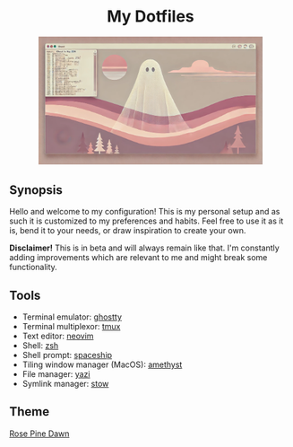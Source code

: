 <h1 align="center">My Dotfiles</h1>

<p align="center">
  <img src="https://github.com/valentin-vasilev/dotfiles/blob/main/images/my_dotfiles.webp" alt="My Dotfiles" width="400"/>
</p>

## Synopsis

Hello and welcome to my configuration!
This is my personal setup and as such it is customized to my preferences and habits. Feel free to use it as it is, bend it to your needs, or draw inspiration to create your own.

**Disclaimer!** 
This is in beta and will always remain like that. I'm constantly adding improvements which are relevant to me and might break some functionality.

## Tools

- Terminal emulator: [ghostty](https://ghostty.org/)
- Terminal multiplexor: [tmux](https://github.com/tmux/tmux/wiki)
- Text editor: [neovim](https://neovim.io/)
- Shell: [zsh](https://www.zsh.org/)
- Shell prompt: [spaceship](https://github.com/spaceship-prompt/spaceship-prompt)
- Tiling window manager (MacOS): [amethyst](https://github.com/ianyh/Amethyst)
- File manager: [yazi](https://github.com/sxyazi/yazi)
- Symlink manager: [stow](https://www.gnu.org/software/stow/)

## Theme

[Rose Pine Dawn](https://rosepinetheme.com/themes/)
